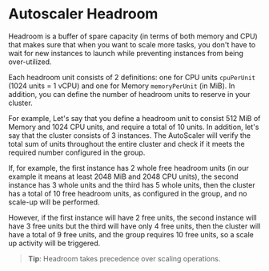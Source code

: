# Autoscaler Headroom

Headroom is a buffer of spare capacity (in terms of both memory and CPU) that makes sure that when you want to scale more tasks, you don't have to wait for new instances to launch while preventing instances from being over-utilized.

Each headroom unit consists of 2 definitions: one for CPU units `cpuPerUnit` (1024 units = 1 vCPU) and one for Memory `memoryPerUnit` (in MiB). In addition, you can define the number of headroom units to reserve in your cluster.

For example, Let's say that you define a headroom unit to consist 512 MiB of Memory and 1024 CPU units, and require a total of 10 units. In addition, let's say that the cluster consists of 3 instances. The AutoScaler will verify the total sum of units throughout the entire cluster and check if it meets the required number configured in the group.

If, for example, the first instance has 2 whole free headroom units (in our example it means at least 2048 MiB and 2048 CPU units), the second instance has 3 whole units and the third has 5 whole units, then the cluster has a total of 10 free headroom units, as configured in the group, and no scale-up will be performed.

However, if the first instance will have 2 free units, the second instance will have 3 free units but the third will have only 4 free units, then the cluster will have a total of 9 free units, and the group requires 10 free units, so a scale up activity will be triggered.

> **Tip**: Headroom takes precedence over scaling operations.
